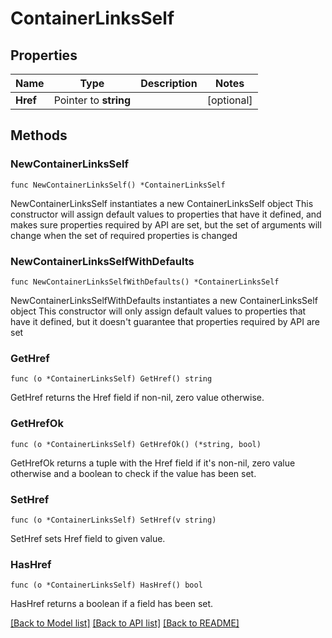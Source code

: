 # ContainerLinksSelf

## Properties

Name | Type | Description | Notes
------------ | ------------- | ------------- | -------------
**Href** | Pointer to **string** |  | [optional] 

## Methods

### NewContainerLinksSelf

`func NewContainerLinksSelf() *ContainerLinksSelf`

NewContainerLinksSelf instantiates a new ContainerLinksSelf object
This constructor will assign default values to properties that have it defined,
and makes sure properties required by API are set, but the set of arguments
will change when the set of required properties is changed

### NewContainerLinksSelfWithDefaults

`func NewContainerLinksSelfWithDefaults() *ContainerLinksSelf`

NewContainerLinksSelfWithDefaults instantiates a new ContainerLinksSelf object
This constructor will only assign default values to properties that have it defined,
but it doesn't guarantee that properties required by API are set

### GetHref

`func (o *ContainerLinksSelf) GetHref() string`

GetHref returns the Href field if non-nil, zero value otherwise.

### GetHrefOk

`func (o *ContainerLinksSelf) GetHrefOk() (*string, bool)`

GetHrefOk returns a tuple with the Href field if it's non-nil, zero value otherwise
and a boolean to check if the value has been set.

### SetHref

`func (o *ContainerLinksSelf) SetHref(v string)`

SetHref sets Href field to given value.

### HasHref

`func (o *ContainerLinksSelf) HasHref() bool`

HasHref returns a boolean if a field has been set.


[[Back to Model list]](../README.md#documentation-for-models) [[Back to API list]](../README.md#documentation-for-api-endpoints) [[Back to README]](../README.md)



